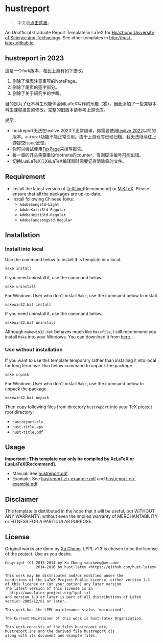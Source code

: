 hustreport
==========


>   中文版[点击这里](https://github.com/hust-latex/hustreport/blob/master/README.zh-cn.md)。

An Unofficial Graduate Report Template in LaTeX for [Huazhong University of Science and Technology](http://www.hust.edu.cn). See other templates in <http://hust-latex.github.io>.

## hustreport in 2023

这是一个fork版本，相比上游有如下更改。

1. 删除了填表注意事项的NotePage。
2. 删除了尾页的签字部分。
3. 删除了关于研究生的字眼。

目的是为了让本科生也能体会用LaTeX写作的乐趣（雾），因此添加了一些兼容本科生课程报告的修改。完整的旧版本请参考上游仓库。

提示：

* hustreport无法在texlive 2023下正常编译，你需要使用[texlive 2022](https://ftp.math.utah.edu/pub/tex/historic/systems/texlive/2022/)以前的版本。`autoref`功能不能正常引用。由于上游仓库已经归档，我无法继续往上游提交issue反馈。
* 你可以尝试使用[TexPage](https://www.texpage.com/)来撰写报告。
* 每一章的开头需要重设footnote的counter，否则脚注编号可能出错。
* 切换LuaLaTeX与XeLaTeX编译器时需要记得清除临时文件。

## Requirement

* Install the latest version of [TeXLive](http://www.tug.org/texlive/)(Recommend) or [MiKTeX](http://miktex.org/). Please ensure that all the packages are up-to-date.
* Install following Chinese fonts:
    * `AdobeSongStd-Light`
    * `AdobeKaitiStd-Regular`
    * `AdobeHeitiStd-Regular`
    * `AdobeFangsongStd-Regular`

## Installation

### Install into local

Use the command below to install this template into local.
```
make install
```
If you need uninstall it, use the command below.
```
make uninstall
```

For Windows User who don't install `Make`, use the command below to install.
```
makewin32.bat install
```
If you need uninstall it, use the command below.
```
makewin32.bat uninstall
```
Although `makewin32.bat` behaves much like `Makefile`, I still recommend you install `Make` into your Windows. You can download it from [here](http://gnuwin32.sourceforge.net/packages/make.htm).

### Use without installation

If you want to use this template temporary rather than installing it into local for long term use. Run below command to unpack the package.
```
make unpack
```
For Windows User who don't install `Make`, use the command below to unpack the package.
```
makewin32.bat unpack
```
Then copy following files from directory `hustreport` into your TeX project root directory:
* `hustreport.cls`
* `hust-title.eps`
* `hust-title.pdf`

## Usage

**Important : This template can only be compiled by XeLaTeX or LuaLaTeX[Recommend].**

* Manual: See [hustreport.pdf](https://github.com/hust-latex/hustreport/raw/master/hustreport/hustreport.pdf).
* Example: See [hustreport-zh-example.pdf](https://github.com/hust-latex/hustreport/raw/master/hustreport/hustreport-zh-example.pdf) and [hustreport-en-example.pdf](https://github.com/hust-latex/hustreport/raw/master/hustreport/hustreport-en-example.pdf).

## Disclaimer

This template is distributed in the hope that it will be useful, but WITHOUT ANY WARRANTY; without even the implied warranty of MERCHANTABILITY or FITNESS FOR A PARTICULAR PURPOSE.

## License

Original works are done by [Xu Cheng](https://github.com/xu-cheng). LPPL v1.3 is chosen to be the license of the project. Use as you desire.
```
Copyright (C) 2013-2014 by Xu Cheng <xucheng@me.com>
              2014-2016 by hust-latex <https://github.com/hust-latex>

This work may be distributed and/or modified under the
conditions of the LaTeX Project Public License, either version 1.3
of this license or (at your option) any later version.
The latest version of this license is in
  http://www.latex-project.org/lppl.txt
and version 1.3 or later is part of all distributions of LaTeX
version 2005/12/01 or later.

This work has the LPPL maintenance status `maintained'.

The Current Maintainer of this work is hust-latex Organization.

This work consists of the files hustreport.dtx,
hustreport.ins and the derived file hustreport.cls 
along with its document and example files.
```

